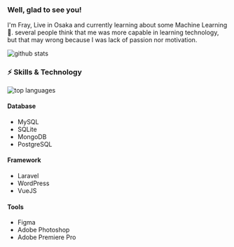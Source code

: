### Well, glad to see you!

I'm Fray, Live in Osaka and currently learning about some Machine Learning 🌱. several people think that me was more capable in learning technology, but that may wrong because I was lack of passion nor motivation.

![github stats](https://github-readme-stats.vercel.app/api?username=Fray117&show_icons=true&theme=radical)

### ⚡ Skills & Technology

![top languages](https://github-readme-stats.vercel.app/api/top-langs/?username=Fray117&layout=compact&theme=radical)

#### Database
* MySQL
* SQLite
* MongoDB
* PostgreSQL

#### Framework
* Laravel
* WordPress
* VueJS

#### Tools
* Figma
* Adobe Photoshop
* Adobe Premiere Pro
